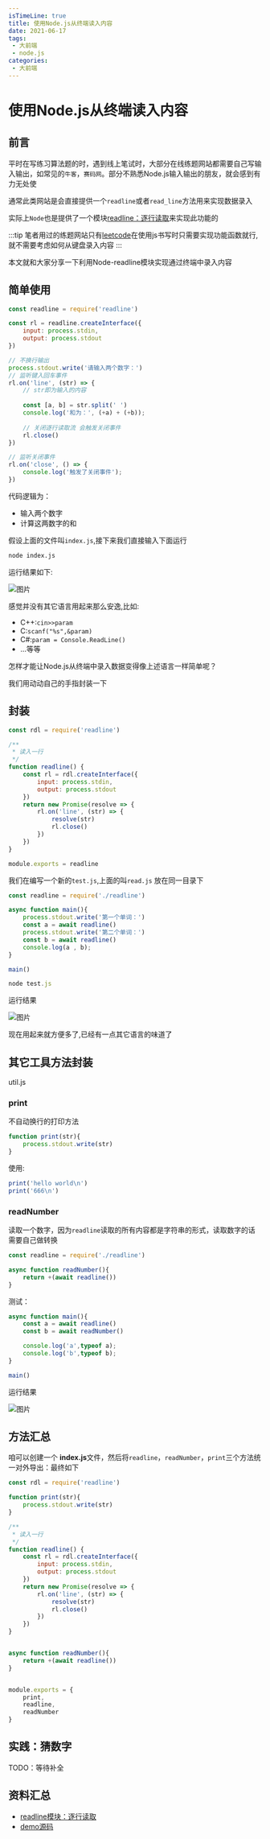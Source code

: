```yaml
---
isTimeLine: true
title: 使用Node.js从终端读入内容
date: 2021-06-17
tags:
 - 大前端
 - node.js
categories:
 - 大前端
---
```

# 使用Node.js从终端读入内容
## 前言
平时在写练习算法题的时，遇到线上笔试时，大部分在线练题网站都需要自己写输入输出，如常见的`牛客`，`赛码网`。部分不熟悉Node.js输入输出的朋友，就会感到有力无处使

通常此类网站是会直接提供一个`readline`或者`read_line`方法用来实现数据录入

实际上`Node`也是提供了一个模块[readline：逐行读取](http://nodejs.cn/api/readline.html)来实现此功能的

:::tip
笔者用过的练题网站只有[leetcode](https://leetcode-cn.com/)在使用js书写时只需要实现功能函数就行,就不需要考虑如何从键盘录入内容
:::

本文就和大家分享一下利用Node-readline模块实现通过终端中录入内容

## 简单使用
```js
const readline = require('readline')

const rl = readline.createInterface({
    input: process.stdin,
    output: process.stdout
})

// 不换行输出
process.stdout.write('请输入两个数字：')
// 监听键入回车事件
rl.on('line', (str) => {
    // str即为输入的内容
    
    const [a, b] = str.split(' ')
    console.log('和为：', (+a) + (+b));
    
    // 关闭逐行读取流 会触发关闭事件
    rl.close()
})

// 监听关闭事件
rl.on('close', () => {
    console.log('触发了关闭事件');
})
```
代码逻辑为：
* 输入两个数字
* 计算这两数字的和


假设上面的文件叫`index.js`,接下来我们直接输入下面运行
```sh
node index.js
```

运行结果如下:

![图片](https://img.cdn.sugarat.top/mdImg/MTYyMzk0Mjk3MDI0NQ==623942970245)

感觉并没有其它语言用起来那么安逸,比如:
* C++:``cin>>param``
* C:``scanf("%s",&param)``
* C#:``param = Console.ReadLine()``
* ...等等

怎样才能让Node.js从终端中录入数据变得像上述语言一样简单呢？

我们用动动自己的手指封装一下
## 封装

```js
const rdl = require('readline')

/**
 * 读入一行
 */
function readline() {
    const rl = rdl.createInterface({
        input: process.stdin,
        output: process.stdout
    })
    return new Promise(resolve => {
        rl.on('line', (str) => {
            resolve(str)
            rl.close()
        })
    })
}

module.exports = readline
```

我们在编写一个新的``test.js``,上面的叫``read.js`` 放在同一目录下

```js
const readline = require('./readline')

async function main(){
    process.stdout.write('第一个单词：')
    const a = await readline()
    process.stdout.write('第二个单词：')
    const b = await readline()
    console.log(a , b);
}

main()
```
```js
node test.js
```

运行结果

![图片](https://img.cdn.sugarat.top/mdImg/MTYyMzk0Mzc3OTQ0OA==623943779448)

现在用起来就方便多了,已经有一点其它语言的味道了

## 其它工具方法封装
util.js
### print
不自动换行的打印方法
```js
function print(str){
    process.stdout.write(str)
}
```
使用:

```js
print('hello world\n')
print('666\n')
```
### readNumber
读取一个数字，因为`readline`读取的所有内容都是字符串的形式，读取数字的话需要自己做转换
```js
const readline = require('./readline')

async function readNumber(){
    return +(await readline())
}
```

测试：

```js
async function main(){
    const a = await readline()
    const b = await readNumber()

    console.log('a',typeof a);
    console.log('b',typeof b);
}

main()
```

运行结果

![图片](https://img.cdn.sugarat.top/mdImg/MTYyMzk0NDQ0MzAzNg==623944443036)


## 方法汇总
咱可以创建一个 **index.js**文件，然后将`readline`，`readNumber`，`print`三个方法统一对外导出：最终如下
```js
const rdl = require('readline')

function print(str){
    process.stdout.write(str)
}

/**
 * 读入一行
 */
function readline() {
    const rl = rdl.createInterface({
        input: process.stdin,
        output: process.stdout
    })
    return new Promise(resolve => {
        rl.on('line', (str) => {
            resolve(str)
            rl.close()
        })
    })
}


async function readNumber(){
    return +(await readline())
}


module.exports = {
    print,
    readline,
    readNumber
}
```

## 实践：猜数字

TODO：等待补全

## 资料汇总
* [readline模块：逐行读取](http://nodejs.cn/api/readline.html)
* [demo源码](https://github.com/ATQQ/demos/tree/main/readline)

<comment/>
<tongji/>